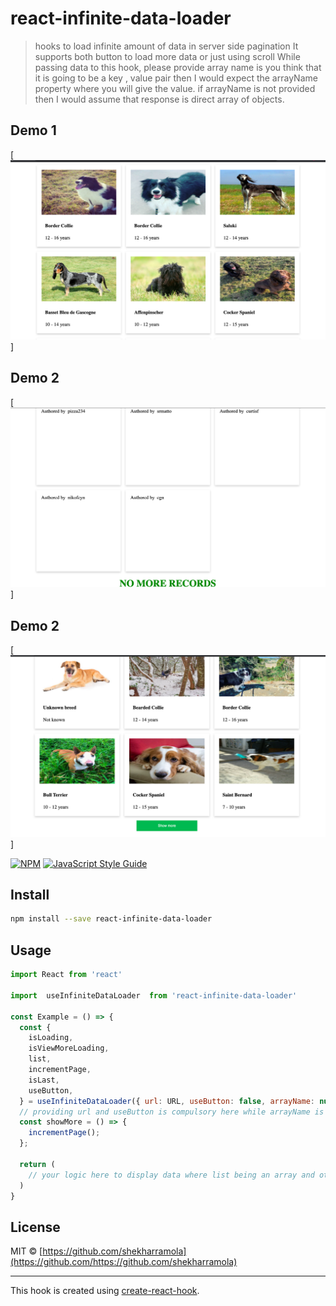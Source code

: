 # react-infinite-data-loader

> hooks to load infinite amount of data in server side pagination
>It supports both button to load more data or just using scroll
>While passing data to this hook, please provide array name is you think that it is going to be a key , value pair then I would expect the arrayName property where you will give the value.
>if arrayName is not provided then I would assume that response is direct array of objects.


## Demo 1
[![Infinite scroll](./pagination1.png)]
## Demo 2
[![Last page](./pagination2.png)]
## Demo 2
[![With button](./pagination3.png)]

[![NPM](https://img.shields.io/npm/v/react-infinite-data-loader.svg)](https://www.npmjs.com/package/react-infinite-data-loader) [![JavaScript Style Guide](https://img.shields.io/badge/code_style-standard-brightgreen.svg)](https://standardjs.com)

## Install

```bash
npm install --save react-infinite-data-loader
```

## Usage

```jsx
import React from 'react'

import  useInfiniteDataLoader  from 'react-infinite-data-loader'

const Example = () => {
  const {
    isLoading,
    isViewMoreLoading,
    list,
    incrementPage,
    isLast,
    useButton,
  } = useInfiniteDataLoader({ url: URL, useButton: false, arrayName: null });
  // providing url and useButton is compulsory here while arrayName is optional
  const showMore = () => {
    incrementPage();
  };

  return (
    // your logic here to display data where list being an array and others are self explanatory
  )
}
```

## License

MIT © [https://github.com/shekharramola](https://github.com/https://github.com/shekharramola)

---

This hook is created using [create-react-hook](https://github.com/hermanya/create-react-hook).
